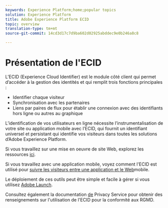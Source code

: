```yaml
---
keywords: Experience Platform;home;popular topics
solution: Experience Platform
title: Adobe Experience Platform ECID
topic: overview
translation-type: tm+mt
source-git-commit: 14cd3d17c7d9ba602d02925abddec9e0b246a8c8

---
```



# Présentation de l&#39;ECID

L’ECID (Experience Cloud Identifier) est le module côté client qui permet d’accéder à la gestion des identités et qui remplit trois fonctions principales :

- Identifier chaque visiteur
- Synchronisation avec les partenaires
- Liens par paires de flux pour établir une connexion avec des identifiants hors ligne ou autres au graphique

L’identification de vos utilisateurs en ligne nécessite l’instrumentalisation de votre site ou application mobile avec l’ECID, qui fournit un identifiant universel et persistant qui identifie vos visiteurs dans toutes les solutions d’Adobe Experience Platform.

Si vous travaillez sur une mise en oeuvre de site Web, explorez les ressources [ici](https://docs.adobe.com/content/help/fr-FR/id-service/using/home.html).

Si vous travaillez avec une application mobile, voyez comment l&#39;ECID est utilisé pour [suivre les visiteurs entre une application et le Web](https://docs.adobe.com/content/help/fr-FR/mobile-services/ios/sdk-reference-ios/hybrid-app.html)mobile.

Le déploiement de ces outils peut être simple et facile à gérer si vous utilisez [Adobe Launch](https://docs.adobe.com/content/help/fr-FR/launch/using/overview.html).

Consultez également la documentation [de](../privacy-service/identity-data.md) Privacy Service pour obtenir des renseignements sur l&#39;utilisation de l&#39;ECID pour la conformité aux RGMD.

